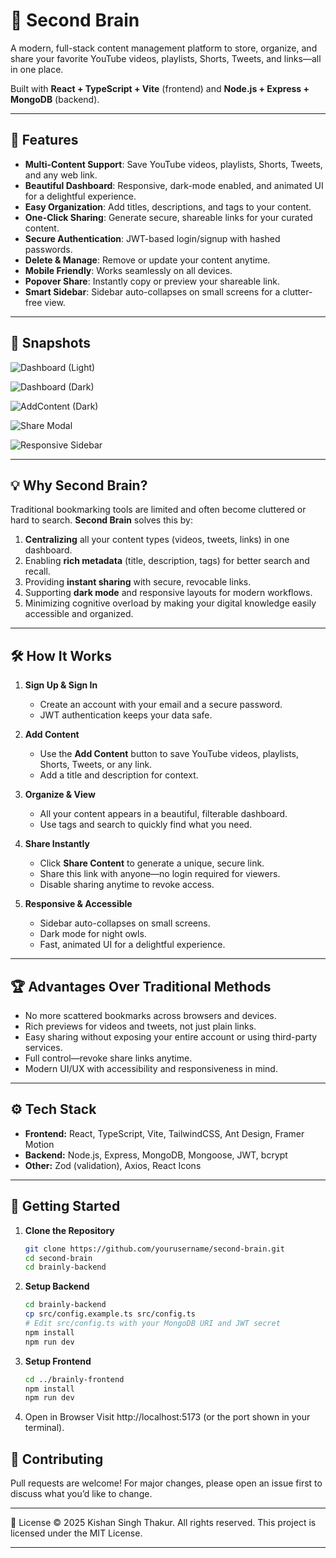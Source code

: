 # 🧠 Second Brain

A modern, full-stack content management platform to store, organize, and share your favorite YouTube videos, playlists, Shorts, Tweets, and links—all in one place.

Built with **React + TypeScript + Vite** (frontend) and **Node.js + Express + MongoDB** (backend).

---

## 🚀 Features

- **Multi-Content Support**: Save YouTube videos, playlists, Shorts, Tweets, and any web link.  
- **Beautiful Dashboard**: Responsive, dark-mode enabled, and animated UI for a delightful experience.  
- **Easy Organization**: Add titles, descriptions, and tags to your content.  
- **One-Click Sharing**: Generate secure, shareable links for your curated content.  
- **Secure Authentication**: JWT-based login/signup with hashed passwords.  
- **Delete & Manage**: Remove or update your content anytime.  
- **Mobile Friendly**: Works seamlessly on all devices.  
- **Popover Share**: Instantly copy or preview your shareable link.  
- **Smart Sidebar**: Sidebar auto-collapses on small screens for a clutter-free view.  

---

## 📸 Snapshots
![Dashboard (Light)](
https://github.com/user-attachments/assets/c32a0c16-f714-4ecf-95d9-ac833082eb9e
)  

![Dashboard (Dark)](
https://github.com/user-attachments/assets/2b5e0c58-4abc-4f5f-bb2a-1b15581ada74
)  

![AddContent (Dark)](
https://github.com/user-attachments/assets/c6657eac-51ba-4667-8e11-b7040985a702
)  

![Share Modal](
https://github.com/user-attachments/assets/e2d7105b-5eb2-4d4d-8479-495ef99f669e
)  

![Responsive Sidebar](
https://github.com/user-attachments/assets/894d7963-e55a-4d59-b111-f3a5cef36b3f
)

---

## 💡 Why Second Brain?

Traditional bookmarking tools are limited and often become cluttered or hard to search. **Second Brain** solves this by:

1. **Centralizing** all your content types (videos, tweets, links) in one dashboard.  
2. Enabling **rich metadata** (title, description, tags) for better search and recall.  
3. Providing **instant sharing** with secure, revocable links.  
4. Supporting **dark mode** and responsive layouts for modern workflows.  
5. Minimizing cognitive overload by making your digital knowledge easily accessible and organized.  

---

## 🛠️ How It Works

1. **Sign Up & Sign In**  
   - Create an account with your email and a secure password.  
   - JWT authentication keeps your data safe.

2. **Add Content**  
   - Use the **Add Content** button to save YouTube videos, playlists, Shorts, Tweets, or any link.  
   - Add a title and description for context.

3. **Organize & View**  
   - All your content appears in a beautiful, filterable dashboard.  
   - Use tags and search to quickly find what you need.

4. **Share Instantly**  
   - Click **Share Content** to generate a unique, secure link.  
   - Share this link with anyone—no login required for viewers.  
   - Disable sharing anytime to revoke access.

5. **Responsive & Accessible**  
   - Sidebar auto-collapses on small screens.  
   - Dark mode for night owls.  
   - Fast, animated UI for a delightful experience.

---

## 🏆 Advantages Over Traditional Methods

- No more scattered bookmarks across browsers and devices.  
- Rich previews for videos and tweets, not just plain links.  
- Easy sharing without exposing your entire account or using third-party services.  
- Full control—revoke share links anytime.  
- Modern UI/UX with accessibility and responsiveness in mind.  

---

## ⚙️ Tech Stack

- **Frontend:** React, TypeScript, Vite, TailwindCSS, Ant Design, Framer Motion  
- **Backend:** Node.js, Express, MongoDB, Mongoose, JWT, bcrypt  
- **Other:** Zod (validation), Axios, React Icons  

---

## 📝 Getting Started

1. **Clone the Repository**  
   ```bash
   git clone https://github.com/yourusername/second-brain.git
   cd second-brain
   cd brainly-backend
2. **Setup Backend**  
   ```bash
   cd brainly-backend
   cp src/config.example.ts src/config.ts
   # Edit src/config.ts with your MongoDB URI and JWT secret
   npm install
   npm run dev
3. **Setup Frontend**  
   ```bash
   cd ../brainly-frontend
   npm install
   npm run dev

4.	Open in Browser
Visit http://localhost:5173 (or the port shown in your terminal).

## 🤝 Contributing

Pull requests are welcome! For major changes, please open an issue first to discuss what you’d like to change.

---

📄 License
© 2025 Kishan Singh Thakur. All rights reserved.
This project is licensed under the MIT License.

---


